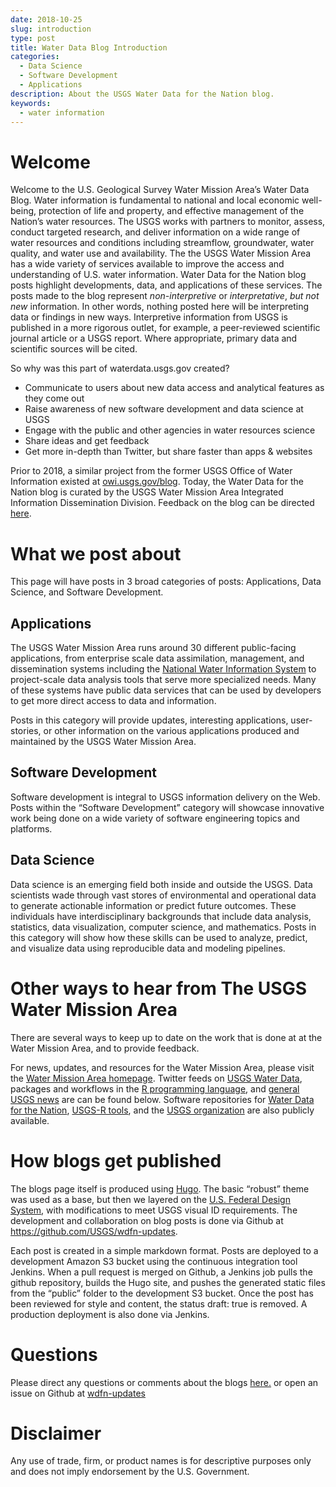 ```yaml
---
date: 2018-10-25
slug: introduction
type: post
title: Water Data Blog Introduction
categories:
  - Data Science
  - Software Development
  - Applications
description: About the USGS Water Data for the Nation blog.
keywords:
  - water information
---
```

Welcome
=======

Welcome to the U.S. Geological Survey Water Mission Area’s Water Data Blog. Water information is fundamental to national and local economic well-being, protection of life and property, and effective management of the Nation’s water resources. The USGS works with partners to monitor, assess, conduct targeted research, and deliver information on a wide range of water resources and conditions including streamflow, groundwater, water quality, and water use and availability. The the USGS Water Mission Area has a wide variety of services available to improve the access and understanding of U.S. water information. Water Data for the Nation blog posts highlight developments, data, and applications of these services. The posts made to the blog represent _non-interpretive_ or _interpretative_, _but_ _not_ _new_ information. In other words, nothing posted here will be interpreting data or findings in new ways. Interpretive information from USGS is published in a more rigorous outlet, for example, a peer-reviewed scientific journal article or a USGS report. Where appropriate, primary data and scientific sources will be cited.


So why was this part of waterdata.usgs.gov created?
* Communicate to users about new data access and analytical features as they come out
* Raise awareness of new software development and  data science at USGS
* Engage with the public and other agencies in water resources science
* Share ideas and get feedback
* Get more in-depth than Twitter, but share faster than apps & websites

Prior to 2018, a similar project from the former USGS Office of Water Information existed at [owi.usgs.gov/blog](https://owi.usgs.gov/blog). Today, the Water Data for the Nation blog is curated by the USGS Water Mission Area Integrated Information Dissemination Division. Feedback on the blog can be directed [here](https://water.usgs.gov/contact/gsanswers?pemail=gs-w_water_data_for_the_nation&subject=Water%20Data%20for%20the%20Nation%20Updates%20Feedback&viewnote=%3CH1%3EUSGS+WDFN+TNG+Feedback%3C/H1%3E).

What we post about
==========

This page will have posts in 3 broad categories of posts: Applications, Data Science, and Software Development.

Applications
----------------

The USGS Water Mission Area runs around 30 different public-facing applications, from enterprise scale data assimilation, management, and dissemination systems including the [National Water Information System](http://waterdata.usgs.gov/) to project-scale data analysis tools that serve more specialized needs. Many of these systems have public data services that can be used by developers to get more direct access to data and information.

Posts in this category will provide updates, interesting applications, user-stories, or other information on the various applications produced and maintained by the USGS Water Mission Area.


Software Development
--------------------

Software development is integral to USGS information delivery on the Web. Posts within the “Software Development” category will showcase innovative work being done on a wide variety of software engineering topics and platforms.

Data Science
------------

Data science is an emerging field both inside and outside the USGS. Data scientists wade through vast stores of environmental and operational data to generate actionable information or predict future outcomes. These individuals have interdisciplinary backgrounds that include data analysis, statistics, data visualization, computer science, and mathematics. Posts in this category will show how these skills can be used to analyze, predict, and visualize data using reproducible data and modeling pipelines.

Other ways to hear from The USGS Water Mission Area
==========

There are several ways to keep up to date on the work that is done at at the Water Mission Area, and to provide feedback.

For news, updates, and resources for the Water Mission Area, please visit the [Water Mission Area homepage](https://www.usgs.gov/science/mission-areas/water-resources). Twitter feeds on [USGS Water Data](https://twitter.com/USGS_WaterData), packages and workflows in the [R programming language](https://twitter.com/USGS_R), and [general USGS news](https://twitter.com/USGS) are can be found below. Software repositories for [Water Data for the Nation](https://github.com/usgs/waterdataui), [USGS-R tools](https://github.com/USGS-R), and the [USGS organization](https://github.com/USGS) are also publicly available.


How blogs get published
=================

The blogs page itself is produced using [Hugo](https://gohugo.io/). The basic “robust” theme was used as a base, but then we layered on the [U.S. Federal Design System](https://designsystem.digital.gov), with modifications to meet USGS visual ID requirements. The development and collaboration on blog posts is done via Github at <https://github.com/USGS/wdfn-updates>.

Each post is created in a simple markdown format. Posts are deployed to a development Amazon S3 bucket using the continuous integration tool Jenkins. When a pull request is merged on Github, a Jenkins job pulls the github repository, builds the Hugo site, and pushes the generated static files from the “public” folder to the development S3 bucket. Once the post has been reviewed for style and content, the status draft: true is removed. A production deployment is also done via Jenkins.


Questions
==========
Please direct any questions or comments about the blogs [here.](https://water.usgs.gov/contact/gsanswers?pemail=gs-w_water_data_for_the_nation&subject=Water%20Data%20for%20the%20Nation%20Updates%20Feedback&viewnote=%3CH1%3EUSGS+WDFN+TNG+Feedback%3C/H1%3E) or open an issue on Github at [wdfn-updates](https://github.com/usgs/wdfn-updates)

Disclaimer
==========
Any use of trade, firm, or product names is for descriptive purposes only and does not imply endorsement by the U.S. Government.
